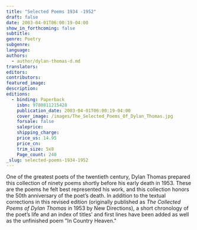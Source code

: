 ```yaml
---
title: "Selected Poems 1934 -1952"
draft: false
date: 2003-04-01T06:00:19-04:00
show_in_forthcoming: false
subtitle:
genre: Poetry
subgenre:
language:
authors:
  - author/dylan-thomas-d.md
translators:
editors:
contributors:
featured_image:
description:
editions:
  - binding: Paperback
    isbn: 9780811215428
    publication_date: 2003-04-01T06:00:19-04:00
    cover_image: /images/The_Selected_Poems_Of_Dylan_Thomas.jpg
    forsale: false
    saleprice:
    shipping_charge:
    price_us: 14.95
    price_cn:
    trim_size: 5x8
    Page_count: 240
_slug: selected-poems-1934-1952
---
```


One of the greatest poets of the twentieth century, Dylan Thomas prepared this collection of ninety poems shortly before his early death in 1953. These are the poems he felt best represented his work, and this collection honors the 50th anniversary of the poet’s death. In addition to the textual corrections in this revised edition (originally published as _The Collected Poems of Dylan Thomas_ in 1953 by New Directions), a short chronology of the poet’s life and an index of titles’ and first lines have been added as well as the unfinished poem "In Country Heaven."

